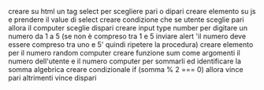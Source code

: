 creare su html un tag select per scegliere pari o dipari
creare elemento su js e prendere il value di select
creare condizione che se utente sceglie pari allora il computer sceglie dispari
creare input type number per digitare un numero da 1 a 5 (se non è compreso tra 1 e 5 inviare alert 'il numero deve essere compreso tra uno e 5' quindi ripetere la procedura)
creare elemento per il numero random computer
creare funzione sum come argomenti il numero dell'utente e il numero computer per sommarli ed identificare la somma algebrica
creare condizionale if (somma % 2 === 0) allora vince pari altrimenti vince dispari 